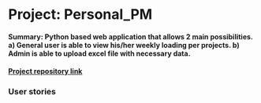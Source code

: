 # Project: Personal_PM
#### **Summary**: Python based web application that allows 2 main possibilities. a) General user is able to view his/her weekly loading per projects. b) Admin is able to upload excel file with necessary data.
#### [Project repository link](https://github.com/sergeyuspenskyi/Personal_PM)

### User stories

